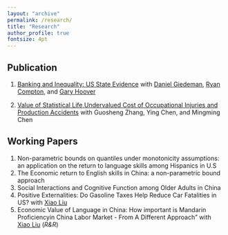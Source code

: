 ```yaml
---
layout: "archive"
permalink: /research/
title: "Research"
author_profile: true
fontsize: 4pt
---
```


## Publication

1. [Banking and Inequality: US State Evidence](https://www.tandfonline.com/doi/pdf/10.1016/j.soscij.2018.07.002?needAccess=true) with [Daniel Giedeman](https://www.gvsu.edu/seidman/facultystaff-directory-195.htm?recordId_1=7301B0CC-6EC1-669E-763A804E0CAD3C75), [Ryan Compton](https://ryancompton.wordpress.com/), and [Gary Hoover](https://sites.google.com/site/garyhoovereconomics/)

2. [Value of Statistical Life,Undervalued Cost of Occupational Injuries and Production Accidents](http://www.erj.cn/en/IssueInfo.aspx?m=20181008131700163948) with Guosheng Zhang, Ying Chen, and Mingming Chen

## Working Papers
1. Non-parametric bounds on quantiles under monotonicity assumptions: an application on the return to language skills among Hispanics in U.S
2. The Economic return to English skills in China: a non-parametric bound approach
3. Social Interactions and Cognitive Function among Older Adults in China
4. Positive Externalities: Do Gasoline Taxes Help Reduce Car Fatalities in US? with [Xiao Liu](https://econxiaoliu.weebly.com/)
5. Economic Value of Language in China: How important is Mandarin Proficiencyin China Labor Market - From A Different Approach” with [Xiao Liu](https://econxiaoliu.weebly.com/) (*R&R*)

